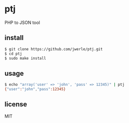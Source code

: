 ptj
=====

PHP to JSON tool

## install

```sh
$ git clone https://github.com/jwerle/ptj.git
$ cd ptj
$ sudo make install
```

## usage

```sh
$ echo "array('user' => 'john', 'pass' => 12345)" | ptj
{"user":"john","pass":12345}
```

## license

MIT
